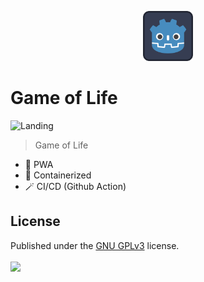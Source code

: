 <p align="center">
  <img src="./icon.svg" lt="Logo" width="80" />
<p>

# Game of Life

<!-- <p align="center">
  <a href="https://redcatpictures.betteruptime.com">
	<img src="https://uptime.betterstack.com/status-badges/v3/monitor/10v2y.svg" alt="Better Stack Badge">
  </a>
</p> -->

![Landing](public/previews/landing.webp)

> Game of Life

- 🚀 PWA
- 🐋 Containerized
- 🪄 CI/CD (Github Action)

## License

Published under the [GNU GPLv3](https://github.com/shba007/game-of-life/blob/main/LICENSE) license.
<br><br>
<a href="https://github.com/shba007/game-of-life/graphs/contributors">
<img src="https://contrib.rocks/image?repo=shba007/game-of-life" />
</a>
